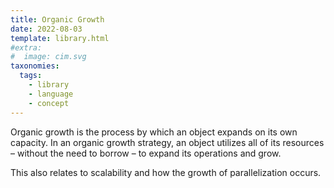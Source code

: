 ```yaml
---
title: Organic Growth
date: 2022-08-03
template: library.html
#extra:
#  image: cim.svg
taxonomies:
  tags:
    - library
    - language
    - concept
---
```

Organic growth is the process by which an object expands on its own capacity. In an organic growth strategy, an object utilizes all of its resources – without the need to borrow – to expand its operations and grow.

This also relates to scalability and how the growth of parallelization occurs.
